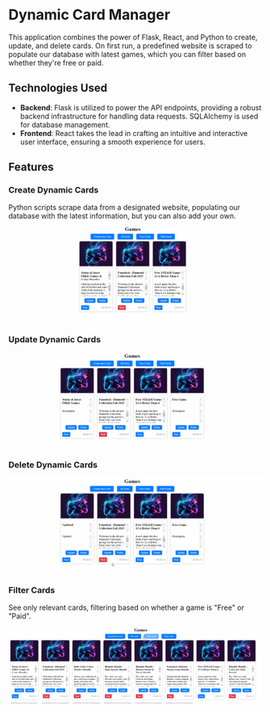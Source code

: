 # Dynamic Card Manager

This application combines the power of Flask, React, and Python to create, update, and delete cards. On first run, a predefined website is scraped to populate our database with latest games, which you can filter based on whether they're free or paid.

## Technologies Used

- **Backend**: Flask is utilized to power the API endpoints, providing a robust backend infrastructure for handling data requests. SQLAlchemy is used for database management.
- **Frontend**: React takes the lead in crafting an intuitive and interactive user interface, ensuring a smooth experience for users.

## Features

### Create Dynamic Cards
Python scripts scrape data from a designated website, populating our database with the latest information, but you can also add your own. 

<p align="center">
  <img src="https://github.com/SagerKudrick/flask-react-game-scraper/blob/main/readme-images/creating.gif">
</p>

### Update Dynamic Cards
<p align="center">
  <img src="https://github.com/SagerKudrick/flask-react-game-scraper/blob/main/readme-images/update.gif">
</p>

### Delete Dynamic Cards
<p align="center">
  <img src="https://github.com/SagerKudrick/flask-react-game-scraper/blob/main/readme-images/delete.gif">
</p>

### Filter Cards
See only relevant cards, filtering based on whether a game is "Free" or "Paid".

<p align="center">
  <img src="https://github.com/SagerKudrick/flask-react-game-scraper/blob/main/readme-images/filtering.gif">
</p>
